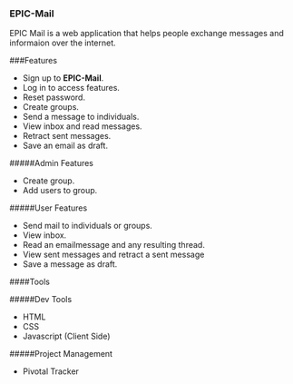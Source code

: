 
### EPIC-Mail
EPIC Mail is a web application that helps people exchange messages and informaion over the internet.

###Features
* Sign up to **EPIC-Mail**.
* Log in to access features.
* Reset password.
* Create groups.
* Send a message to individuals.
* View inbox and read messages.
* Retract sent messages.
* Save an email as draft.

#####Admin Features
* Create group.
* Add users to group.
  
#####User Features
* Send mail to individuals or groups.
* View inbox.
* Read an emailmessage and any resulting thread.
* View sent messages and retract a sent message
* Save a message as draft.

####Tools

#####Dev Tools
* HTML
* CSS
* Javascript (Client Side)

#####Project Management
* Pivotal Tracker
